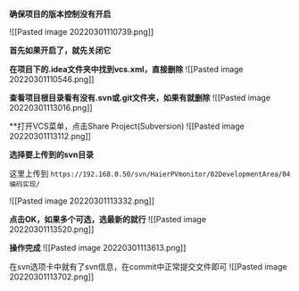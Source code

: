 
**确保项目的版本控制没有开启**

![[Pasted image 20220301110739.png]]


**首先如果开启了，就先关闭它**

**在项目下的.idea文件夹中找到vcs.xml，直接删除**
![[Pasted image 20220301110546.png]]

**查看项目根目录看有没有.svn或.git文件夹，如果有就删除**
![[Pasted image 20220301113016.png]]

**打开VCS菜单，点击Share Project(Subversion)
![[Pasted image 20220301113112.png]]

**选择要上传到的svn目录**

这里上传到 `https://192.168.0.50/svn/HaierPVmonitor/02DevelopmentArea/04 编码实现/`

![[Pasted image 20220301113332.png]]

**点击OK，如果多个可选，选最新的就行**
![[Pasted image 20220301113520.png]]

**操作完成**
![[Pasted image 20220301113613.png]]

在svn选项卡中就有了svn信息，在commit中正常提交文件即可
![[Pasted image 20220301113702.png]]